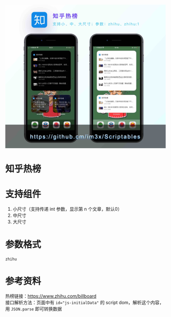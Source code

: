 ![](screenshot.jpg)

# 知乎热榜

# 支持组件
1. 小尺寸（支持传递 int 参数，显示第 n 个文章，默认0）    
2. 中尺寸    
3. 大尺寸    

# 参数格式

`zhihu`

# 参考资料
热榜链接：https://www.zhihu.com/billboard    
接口解析方法：页面中有 `id="js-initialData"` 的 script dom，解析这个内容，用 `JSON.parse` 即可转换数据
